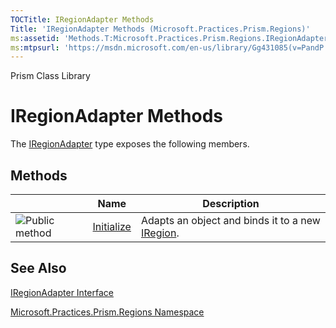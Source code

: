 ```yaml
---
TOCTitle: IRegionAdapter Methods
Title: 'IRegionAdapter Methods (Microsoft.Practices.Prism.Regions)'
ms:assetid: 'Methods.T:Microsoft.Practices.Prism.Regions.IRegionAdapter'
ms:mtpsurl: 'https://msdn.microsoft.com/en-us/library/Gg431085(v=PandP.50)'
---
```


Prism Class Library

IRegionAdapter Methods
======================

The [IRegionAdapter](https://msdn.microsoft.com/t:microsoft.practices.prism.regions.iregionadapter) type exposes the following members.

Methods
-------

<span id="methodTableToggle"></span>
<table>

<thead>
<tr class="header">
<th> </th>
<th>Name</th>
<th>Description</th>
</tr>
</thead>
<tbody>
<tr class="odd">
<td><img src="https://msdn.microsoft.com/en-us/Gg431085.pubmethod(en-us,PandP.50).gif" title="Public method" /></td>
<td><a href="https://msdn.microsoft.com/m:microsoft.practices.prism.regions.iregionadapter.initialize(system.object%2csystem.string)">Initialize</a></td>
<td><div class="summary">
Adapts an object and binds it to a new <a href="https://msdn.microsoft.com/t:microsoft.practices.prism.regions.iregion">IRegion</a>.
</div></td>
</tr>
</tbody>
</table>

See Also
--------


[IRegionAdapter Interface](https://msdn.microsoft.com/t:microsoft.practices.prism.regions.iregionadapter)

[Microsoft.Practices.Prism.Regions Namespace](https://msdn.microsoft.com/n:microsoft.practices.prism.regions)
